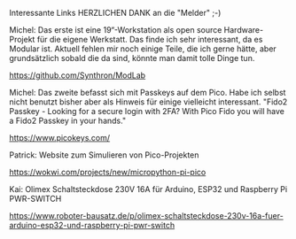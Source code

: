 Interessante Links
HERZLICHEN DANK an die "Melder" ;-)

Michel: Das erste ist eine 19“-Workstation als open source Hardware-Projekt für die eigene Werkstatt. Das finde ich sehr interessant, da es Modular ist. Aktuell fehlen mir noch einige Teile, die ich gerne hätte, aber grundsätzlich sobald die da sind, könnte man damit tolle Dinge tun.

https://github.com/Synthron/ModLab

Michel: Das zweite befasst sich mit Passkeys auf dem Pico. Habe ich selbst nicht benutzt bisher aber als Hinweis für einige vielleicht interessant.
"Fido2 Passkey - Looking for a secure login with 2FA? With Pico Fido you will have a Fido2 Passkey in your hands."

https://www.picokeys.com/

Patrick: Website zum Simulieren von Pico-Projekten

https://wokwi.com/projects/new/micropython-pi-pico

Kai: Olimex Schaltsteckdose 230V 16A für Arduino, ESP32 und Raspberry Pi PWR-SWITCH

https://www.roboter-bausatz.de/p/olimex-schaltsteckdose-230v-16a-fuer-arduino-esp32-und-raspberry-pi-pwr-switch
